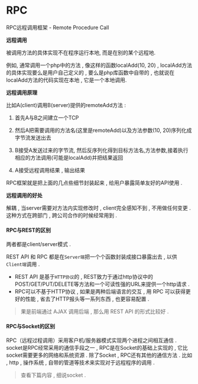 # RPC

RPC远程调用框架 - Remote Procedure Call

**远程调用**

被调用方法的具体实现不在程序运行本地, 而是在别的某个远程地.

例如, 通常调用一个php中的方法 , 像这样的函数localAdd\(10, 20\) , localAdd方法的具体实现要么是用户自己定义的 , 要么是php库函数中自带的 , 也就说在localAdd方法的代码实现在本地 , 它是一个本地调用.

**远程调用原理**

比如A\(client\)调用B\(server\)提供的remoteAdd方法 :

1. 首先A与B之间建立一个TCP
2. 然后A把需要调用的方法名\(这里是remoteAdd\)以及方法参数\(10, 20\)序列化成字节流发送出去

3. B接受A发送过来的字节流, 然后反序列化得到目标方法名,方法参数,接着执行相应的方法调用\(可能是localAdd\)并把结果返回

4. A接受远程调用结果 , 输出结果

RPC框架就是把上面的几点些细节封装起来 , 给用户暴露简单友好的API使用 .

**远程调用的好处**

解耦 , 当server需要对方法内实现修改时 , client完全感知不到 , 不用做任何变更 . 这种方式在跨部门 , 跨公司合作的时候经常用到 .

#### RPC与REST的区别

两者都是client/server模式 .

REST API 和 RPC 都是在`Server端`把一个个函数封装成接口暴露出去 , 以供`Client端`调用 .

* REST API 是基于`HTTP协议`的 , REST致力于通过http协议中的POST/GET/PUT/DELETE等方法和一个可读性强的URL来提供一个http请求 . 
* RPC可以不基于HTTP协议 , 如果是两种后端语言的交互 , 用 RPC 可以获得更好的性能 , 省去了HTTP报头等一系列东西 , 也更容易配置 . 

> 果是前端通过 AJAX 调用后端 , 那么用 REST API 的形式比较好 .

#### RPC与Socket的区别

RPC（远程过程调用）采用客户机/服务器模式实现两个进程之间相互通信 . socket是RPC经常采用的通信手段之一 , RPC是在Socket的基础上实现的 , 它比socket需要更多的网络和系统资源 . 除了Socket , RPC还有其他的通信方法 . 比如 , http , 操作系统 , 自带的管道等技术来实现对于远程程序的调用 .

> 查看下篇内容 , 细说socket .



